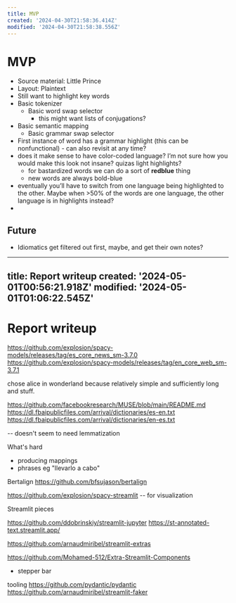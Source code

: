 ```yaml
---
title: MVP
created: '2024-04-30T21:58:36.414Z'
modified: '2024-04-30T21:58:38.556Z'
---
```


# MVP

- Source material: Little Prince
- Layout: Plaintext
- Still want to highlight key words
- Basic tokenizer
    - Basic word swap selector
        - this might want lists of conjugations?
- Basic semantic mapping
    - Basic grammar swap selector
- First instance of word has a grammar highlight (this can be nonfunctional) - can also revisit at any time?
- does it make sense to have color-coded language? I’m not sure how you would make this look not insane? quizas light highlights?
    - for bastardized words we can do a sort of **redblue** thing
    - new words are always bold-blue
- eventually you’ll have to switch from one language being highlighted to the other. Maybe when >50% of the words are one language, the other language is in highlights instead?
-



## Future

- Idiomatics get filtered out first, maybe, and get their own notes?

---
title: Report writeup
created: '2024-05-01T00:56:21.918Z'
modified: '2024-05-01T01:06:22.545Z'
---

# Report writeup

https://github.com/explosion/spacy-models/releases/tag/es_core_news_sm-3.7.0
https://github.com/explosion/spacy-models/releases/tag/en_core_web_sm-3.7.1

chose alice in wonderland because relatively simple and sufficiently long and stuff.

https://github.com/facebookresearch/MUSE/blob/main/README.md
https://dl.fbaipublicfiles.com/arrival/dictionaries/es-en.txt
https://dl.fbaipublicfiles.com/arrival/dictionaries/en-es.txt

-- doesn't seem to need lemmatization

What's hard
- producing mappings
- phrases eg "llevarlo a cabo"


Bertalign
https://github.com/bfsujason/bertalign

https://github.com/explosion/spacy-streamlit
-- for visualization

Streamlit pieces

https://github.com/ddobrinskiy/streamlit-jupyter
https://st-annotated-text.streamlit.app/

https://github.com/arnaudmiribel/streamlit-extras


https://github.com/Mohamed-512/Extra-Streamlit-Components
- stepper bar

tooling
https://github.com/pydantic/pydantic
https://github.com/arnaudmiribel/streamlit-faker